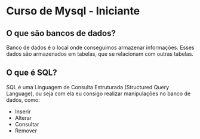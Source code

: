# Curso de Mysql - Iniciante

## O que são bancos de dados?

Banco de dados é o local onde conseguimos armazenar informações. Esses dados são
armazenados em tabelas, que se relacionam com outras tabelas.

## O que é SQL?

SQL é uma Linguagem de Consulta Estruturada (Structured Query Language), ou seja
com ela eu consigo realizar manipulações no banco de dados, como:

- Inserir
- Alterar
- Consultar
- Remover
